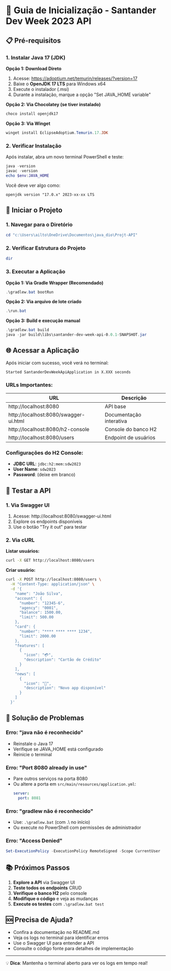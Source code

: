 # 🚀 Guia de Inicialização - Santander Dev Week 2023 API

## 📋 Pré-requisitos

### 1. Instalar Java 17 (JDK)

**Opção 1: Download Direto**
1. Acesse: https://adoptium.net/temurin/releases/?version=17
2. Baixe o **OpenJDK 17 LTS** para Windows x64
3. Execute o instalador (.msi)
4. Durante a instalação, marque a opção "Set JAVA_HOME variable"

**Opção 2: Via Chocolatey (se tiver instalado)**
```powershell
choco install openjdk17
```

**Opção 3: Via Winget**
```powershell
winget install EclipseAdoptium.Temurin.17.JDK
```

### 2. Verificar Instalação

Após instalar, abra um novo terminal PowerShell e teste:

```powershell
java -version
javac -version
echo $env:JAVA_HOME
```

Você deve ver algo como:
```
openjdk version "17.0.x" 2023-xx-xx LTS
```

## 🎯 Iniciar o Projeto

### 1. Navegar para o Diretório

```powershell
cd "c:\Users\ailto\OneDrive\Documentos\java_dio\Projt-API"
```

### 2. Verificar Estrutura do Projeto

```powershell
dir
```

### 3. Executar a Aplicação

**Opção 1: Via Gradle Wrapper (Recomendado)**
```powershell
.\gradlew.bat bootRun
```

**Opção 2: Via arquivo de lote criado**
```powershell
.\run.bat
```

**Opção 3: Build e execução manual**
```powershell
.\gradlew.bat build
java -jar build\libs\santander-dev-week-api-0.0.1-SNAPSHOT.jar
```

## 🌐 Acessar a Aplicação

Após iniciar com sucesso, você verá no terminal:
```
Started SantanderDevWeekApiApplication in X.XXX seconds
```

### URLs Importantes:

| URL | Descrição |
|-----|-----------|
| http://localhost:8080 | API base |
| http://localhost:8080/swagger-ui.html | Documentação interativa |
| http://localhost:8080/h2-console | Console do banco H2 |
| http://localhost:8080/users | Endpoint de usuários |

### Configurações do H2 Console:
- **JDBC URL**: `jdbc:h2:mem:sdw2023`
- **User Name**: `sdw2023`
- **Password**: (deixe em branco)

## 🧪 Testar a API

### 1. Via Swagger UI
1. Acesse: http://localhost:8080/swagger-ui.html
2. Explore os endpoints disponíveis
3. Use o botão "Try it out" para testar

### 2. Via cURL

**Listar usuários:**
```bash
curl -X GET http://localhost:8080/users
```

**Criar usuário:**
```bash
curl -X POST http://localhost:8080/users \
  -H "Content-Type: application/json" \
  -d '{
    "name": "João Silva",
    "account": {
      "number": "12345-6",
      "agency": "0001",
      "balance": 1500.00,
      "limit": 500.00
    },
    "card": {
      "number": "**** **** **** 1234",
      "limit": 2000.00
    },
    "features": [
      {
        "icon": "💳",
        "description": "Cartão de Crédito"
      }
    ],
    "news": [
      {
        "icon": "📱",
        "description": "Novo app disponível"
      }
    ]
  }'
```

## 🔧 Solução de Problemas

### Erro: "java não é reconhecido"
- Reinstale o Java 17
- Verifique se JAVA_HOME está configurado
- Reinicie o terminal

### Erro: "Port 8080 already in use"
- Pare outros serviços na porta 8080
- Ou altere a porta em `src/main/resources/application.yml`:
  ```yaml
  server:
    port: 8081
  ```

### Erro: "gradlew não é reconhecido"
- Use: `.\gradlew.bat` (com .\ no início)
- Ou execute no PowerShell com permissões de administrador

### Erro: "Access Denied"
```powershell
Set-ExecutionPolicy -ExecutionPolicy RemoteSigned -Scope CurrentUser
```

## 📚 Próximos Passos

1. **Explore a API** via Swagger UI
2. **Teste todos os endpoints** CRUD
3. **Verifique o banco H2** pelo console
4. **Modifique o código** e veja as mudanças
5. **Execute os testes** com `.\gradlew.bat test`

## 🆘 Precisa de Ajuda?

- Confira a documentação no README.md
- Veja os logs no terminal para identificar erros
- Use o Swagger UI para entender a API
- Consulte o código fonte para detalhes de implementação

---

💡 **Dica**: Mantenha o terminal aberto para ver os logs em tempo real!
